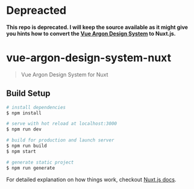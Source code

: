# Depreacted

**This repo is deprecated. I will keep the source available as it might give you hints how to convert the [Vue Argon Design System](https://github.com/creativetimofficial/vue-argon-design-system) to Nuxt.js.**

# vue-argon-design-system-nuxt

> Vue Argon Design System for Nuxt

## Build Setup

``` bash
# install dependencies
$ npm install

# serve with hot reload at localhost:3000
$ npm run dev

# build for production and launch server
$ npm run build
$ npm start

# generate static project
$ npm run generate
```

For detailed explanation on how things work, checkout [Nuxt.js docs](https://nuxtjs.org).

